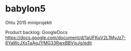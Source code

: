 # babylon5
Ohtu 2015 miniprojekti

Product backlog: GoogleDocs https://docs.google.com/document/d/1aUFKuV2L1MvJz7-6YaWcJXsTaAgJYMG33RwxBBVjsJg/edit
